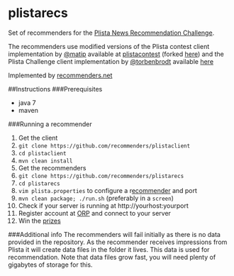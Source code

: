 plistarecs
==========

Set of recommenders for the [Plista News Recommendation Challenge](https://sites.google.com/site/newsrec2013/challenge).

The recommenders use modified versions of the Plista contest client implementation by [@matip](http://twitter.com/matip) available at
[plistacontest](https://github.com/matip/plistacontest) (forked [here](https://github.com/recommenders/plistacontest)) and the Plista Challenge client implementation by [@torbenbrodt](https://twitter.com/torbenbrodt) available [here](https://github.com/plista/orp-sdk-java)

Implemented by [recommenders.net](http://www.recommenders.net)

##Instructions
###Prerequisites
* java 7
* maven

###Running a recommender
1. Get the client
  1. ```git clone https://github.com/recommenders/plistaclient```
  2. ```cd plistaclient```
  3. ```mvn clean install```
2. Get the recommenders
  1. ```git clone https://github.com/recommenders/plistarecs```
  2. ```cd plistarecs```
  3. ```vim plista.properties``` to configure a r[ecommender](https://github.com/recommenders/plistarecs/tree/master/src/main/java/net/recommenders/plista/rec) and port
  4. ```mvn clean package; ./run.sh``` (preferably in a ```screen```)
  5. Check if your server is running at http://yourhost:yourport
3. Register account at [ORP](http://orp.plista.com) and connect to your server
4. Win the [prizes](https://sites.google.com/site/newsrec2013/challenge#TOC-Prizes)

###Additional info
The recommenders will fail initially as there is no data provided in the repository. As the recommender receives impressions from Plista it will create data files in the folder it lives. This data is used for recommendation.
Note that data files grow fast, you will need plenty of gigabytes of storage for this.
